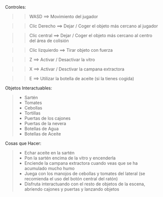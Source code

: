 Controles:

>> WASD ==> Movimiento del jugador

>>Clic Derecho ==> Dejar / Coger el objeto más cercano al jugador

>>Clic central ==> Dejar / Coger el objeto más cercano al centro del área de colisión

>>Clic Iizquierdo ==> Tirar objeto con fuerza

>>Z ==> Activar / Desactivar la vitro

>>X ==> Activar / Desctivar la campana extractora

>>E ==> Utilizar la botella de aceite (si la tienes cogida)

Objetos Interactuables:

>* Sartén
>* Tomates
>* Cebollas
>* Tortillas
>* Puertas de los cajones
>* Puertas de la nevera
>* Botellas de Agua
>* Botellas de Aceite

Cosas que Hacer:

>* Echar aceite en la sartén
>* Pon la sartén encima de la vitro y encenderla
>* Enciende la campana extractora cuando veas que se ha acumulado mucho humo
>* Juega con los manojos de cebollas y tomates del lateral (se recomienda el uso del botón central del ratón) 
>* Disfruta interactuando con el resto de objetos de la escena, abriendo cajones y puertas y lanzando objetos


